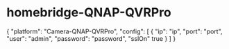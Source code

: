 # homebridge-QNAP-QVRPro

{
  "platform": "Camera-QNAP-QVRPro",
  "config": [
    {
      "ip": "ip",
      "port": "port",
      "user": "admin",
      "password": "password",
      "sslOn" true
    }
  ]
}
```
